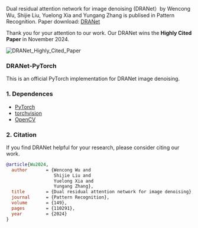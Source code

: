 Dual residual attention network for image denoising (DRANet）by Wencong Wu, Shijie Liu, Yuelong Xia and Yungang Zhang is publised in Pattern Recognition. Paper download: [DRANet](https://www.sciencedirect.com/science/article/abs/pii/S0031320324000426)

Thank you for your attention to our work. Our DRANet wins the **Highly Cited Paper** in November 2024.

![DRANet_Highly_Cited_Paper](https://github.com/user-attachments/assets/25f59d58-38ab-4367-b813-b219d4a03134)



### DRANet-PyTorch

This is an official PyTorch implementation for DRANet image denoising.

### 1. Dependences
* [PyTorch](http://pytorch.org/)
* [torchvision](https://github.com/pytorch/vision)
* [OpenCV](https://pypi.org/project/opencv-python/)

### 2. Citation
If you find DRANet helpful for your research, please consider citing our work.
```BibTex
@article{Wu2024,
  author       = {Wencong Wu and
                  Shijie Liu and
                  Yuelong Xia and
                  Yungang Zhang},
  title        = {Dual residual attention network for image denoising},
  journal      = {Pattern Recognition},
  volume       = {149},
  pages        = {110291},
  year         = {2024}
}
```

